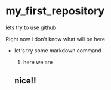 # my_first_repository
lets try to use github

Right now i don't know what will be here

* let's try some markdown command
  1. here we are
  
  ## nice!!
